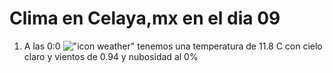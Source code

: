 # Clima en Celaya,mx en el dia 09

1. A las 0:0 !["icon weather"](http://openweathermap.org/img/w/01n.png) tenemos una temperatura de 11.8 C con cielo claro y  vientos de 0.94 y nubosidad al 0%
